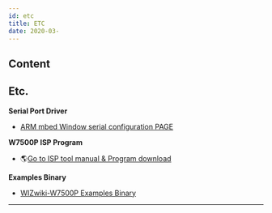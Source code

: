 ```yaml
---
id: etc
title: ETC
date: 2020-03-
---
```



## Content
## Etc.

**Serial Port Driver**

   * [ARM mbed Window serial configuration PAGE ]()

**W7500P ISP Program**

  - 🌎[Go to ISP tool manual & Program
    download](/products/w7500/documents/appnote/isptool)

**Examples Binary**

   * [WIZwiki-W7500P Examples Binary]()

-----
